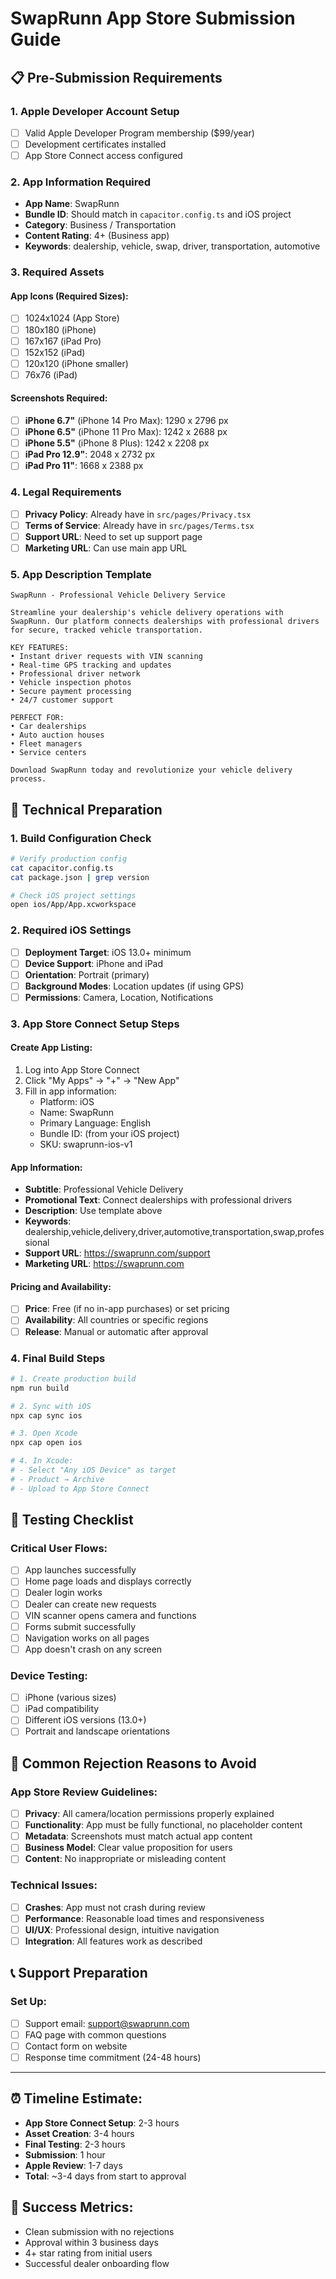 # SwapRunn App Store Submission Guide

## 📋 Pre-Submission Requirements

### 1. Apple Developer Account Setup
- [ ] Valid Apple Developer Program membership ($99/year)
- [ ] Development certificates installed
- [ ] App Store Connect access configured

### 2. App Information Required
- **App Name**: SwapRunn
- **Bundle ID**: Should match in `capacitor.config.ts` and iOS project
- **Category**: Business / Transportation
- **Content Rating**: 4+ (Business app)
- **Keywords**: dealership, vehicle, swap, driver, transportation, automotive

### 3. Required Assets

#### App Icons (Required Sizes):
- [ ] 1024x1024 (App Store)
- [ ] 180x180 (iPhone)
- [ ] 167x167 (iPad Pro)
- [ ] 152x152 (iPad)
- [ ] 120x120 (iPhone smaller)
- [ ] 76x76 (iPad)

#### Screenshots Required:
- [ ] **iPhone 6.7"** (iPhone 14 Pro Max): 1290 x 2796 px
- [ ] **iPhone 6.5"** (iPhone 11 Pro Max): 1242 x 2688 px  
- [ ] **iPhone 5.5"** (iPhone 8 Plus): 1242 x 2208 px
- [ ] **iPad Pro 12.9"**: 2048 x 2732 px
- [ ] **iPad Pro 11"**: 1668 x 2388 px

### 4. Legal Requirements
- [ ] **Privacy Policy**: Already have in `src/pages/Privacy.tsx`
- [ ] **Terms of Service**: Already have in `src/pages/Terms.tsx`
- [ ] **Support URL**: Need to set up support page
- [ ] **Marketing URL**: Can use main app URL

### 5. App Description Template
```
SwapRunn - Professional Vehicle Delivery Service

Streamline your dealership's vehicle delivery operations with SwapRunn. Our platform connects dealerships with professional drivers for secure, tracked vehicle transportation.

KEY FEATURES:
• Instant driver requests with VIN scanning
• Real-time GPS tracking and updates
• Professional driver network
• Vehicle inspection photos
• Secure payment processing
• 24/7 customer support

PERFECT FOR:
• Car dealerships
• Auto auction houses
• Fleet managers
• Service centers

Download SwapRunn today and revolutionize your vehicle delivery process.
```

## 🔧 Technical Preparation

### 1. Build Configuration Check
```bash
# Verify production config
cat capacitor.config.ts
cat package.json | grep version

# Check iOS project settings
open ios/App/App.xcworkspace
```

### 2. Required iOS Settings
- [ ] **Deployment Target**: iOS 13.0+ minimum
- [ ] **Device Support**: iPhone and iPad
- [ ] **Orientation**: Portrait (primary)
- [ ] **Background Modes**: Location updates (if using GPS)
- [ ] **Permissions**: Camera, Location, Notifications

### 3. App Store Connect Setup Steps

#### Create App Listing:
1. Log into App Store Connect
2. Click "My Apps" → "+" → "New App"
3. Fill in app information:
   - Platform: iOS
   - Name: SwapRunn
   - Primary Language: English
   - Bundle ID: (from your iOS project)
   - SKU: swaprunn-ios-v1

#### App Information:
- **Subtitle**: Professional Vehicle Delivery
- **Promotional Text**: Connect dealerships with professional drivers
- **Description**: Use template above
- **Keywords**: dealership,vehicle,delivery,driver,automotive,transportation,swap,professional
- **Support URL**: https://swaprunn.com/support
- **Marketing URL**: https://swaprunn.com

#### Pricing and Availability:
- [ ] **Price**: Free (if no in-app purchases) or set pricing
- [ ] **Availability**: All countries or specific regions
- [ ] **Release**: Manual or automatic after approval

### 4. Final Build Steps
```bash
# 1. Create production build
npm run build

# 2. Sync with iOS
npx cap sync ios

# 3. Open Xcode
npx cap open ios

# 4. In Xcode:
# - Select "Any iOS Device" as target
# - Product → Archive
# - Upload to App Store Connect
```

## 📱 Testing Checklist

### Critical User Flows:
- [ ] App launches successfully
- [ ] Home page loads and displays correctly
- [ ] Dealer login works
- [ ] Dealer can create new requests
- [ ] VIN scanner opens camera and functions
- [ ] Forms submit successfully
- [ ] Navigation works on all pages
- [ ] App doesn't crash on any screen

### Device Testing:
- [ ] iPhone (various sizes)
- [ ] iPad compatibility
- [ ] Different iOS versions (13.0+)
- [ ] Portrait and landscape orientations

## 🚨 Common Rejection Reasons to Avoid

### App Store Review Guidelines:
- [ ] **Privacy**: All camera/location permissions properly explained
- [ ] **Functionality**: App must be fully functional, no placeholder content
- [ ] **Metadata**: Screenshots must match actual app content
- [ ] **Business Model**: Clear value proposition for users
- [ ] **Content**: No inappropriate or misleading content

### Technical Issues:
- [ ] **Crashes**: App must not crash during review
- [ ] **Performance**: Reasonable load times and responsiveness
- [ ] **UI/UX**: Professional design, intuitive navigation
- [ ] **Integration**: All features work as described

## 📞 Support Preparation

### Set Up:
- [ ] Support email: support@swaprunn.com
- [ ] FAQ page with common questions
- [ ] Contact form on website
- [ ] Response time commitment (24-48 hours)

---

## ⏰ Timeline Estimate:
- **App Store Connect Setup**: 2-3 hours
- **Asset Creation**: 3-4 hours  
- **Final Testing**: 2-3 hours
- **Submission**: 1 hour
- **Apple Review**: 1-7 days
- **Total**: ~3-4 days from start to approval

## 🎯 Success Metrics:
- Clean submission with no rejections
- Approval within 3 business days
- 4+ star rating from initial users
- Successful dealer onboarding flow